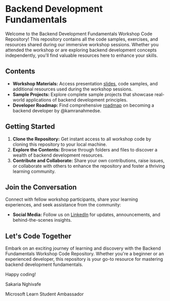 # Backend Development Fundamentals

Welcome to the Backend Development Fundamentals Workshop Code Repository! This repository contains all the code samples, exercises, and resources shared during our immersive workshop sessions. Whether you attended the workshop or are exploring backend development concepts independently, you'll find valuable resources here to enhance your skills.

## Contents

- **Workshop Materials:** Access presentation [slides](https://stdntpartners-my.sharepoint.com/:p:/g/personal/sakaria_nghivafe_studentambassadors_com/EUXUv4wyUihNnlrk91dFTcgBTz29CPF4KCl4_Fo2pGKlhw?e=EZwc1l), code samples, and additional resources used during the workshop sessions.
- **Sample Projects:** Explore complete sample projects that showcase real-world applications of backend development principles.
- **Developer Roadmap:** Find comprehensive [roadmap](https://roadmap.sh/backend) on becoming a backend developer by @kamranahmedse.

## Getting Started

1. **Clone the Repository:** Get instant access to all workshop code by cloning this repository to your local machine.
2. **Explore the Contents:** Browse through folders and files to discover a wealth of backend development resources.
3. **Contribute and Collaborate:** Share your own contributions, raise issues, or collaborate with others to enhance the repository and foster a thriving learning community.

## Join the Conversation

Connect with fellow workshop participants, share your learning experiences, and seek assistance from the community:

- **Social Media:** Follow us on [LinkedIn](https://www.linkedin.com/in/sakarianghivafe) for updates, announcements, and behind-the-scenes insights.

## Let's Code Together

Embark on an exciting journey of learning and discovery with the Backend Fundamentals Workshop Code Repository. Whether you're a beginner or an experienced developer, this repository is your go-to resource for mastering backend development fundamentals.

Happy coding!

Sakaria Nghivafe

Microsoft Learn Student Ambassador
